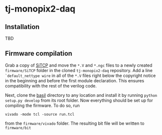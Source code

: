 # tj-monopix2-daq

## Installation
TBD

## Firmware compilation
Grab a copy of [SiTCP](https://github.com/BeeBeansTechnologies/SiTCP_Netlist_for_Kintex7) and move the `*.V` and `*.ngc` files to a newly created `firmware/SiTCP` folder in the cloned `tj-monopix2-daq` repository. Add a line `` `default_nettype wire`` in all of the `*.V` files right below the copyright notice in the beginning and before the first module declaration. This ensures compatibility with the rest of the verilog code.

Next, clone the [basil](https://github.com/SiLab-Bonn/basil) directory to any location and install it by running `python setup.py develop` from its root folder.
Now everything should be set up for compiling the firmware. To do so, run
```
vivado -mode tcl -source run.tcl
```
from the `firmware/vivado` folder. The resulting bit file will be written to `firmware/bit`
